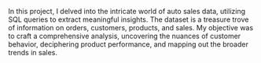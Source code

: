 In this project, I delved into the intricate world of auto sales data, utilizing SQL queries to extract meaningful insights. The dataset is a treasure trove of information on orders, customers, products, and sales. My objective was to craft a comprehensive analysis, uncovering the nuances of customer behavior, deciphering product performance, and mapping out the broader trends in sales.
